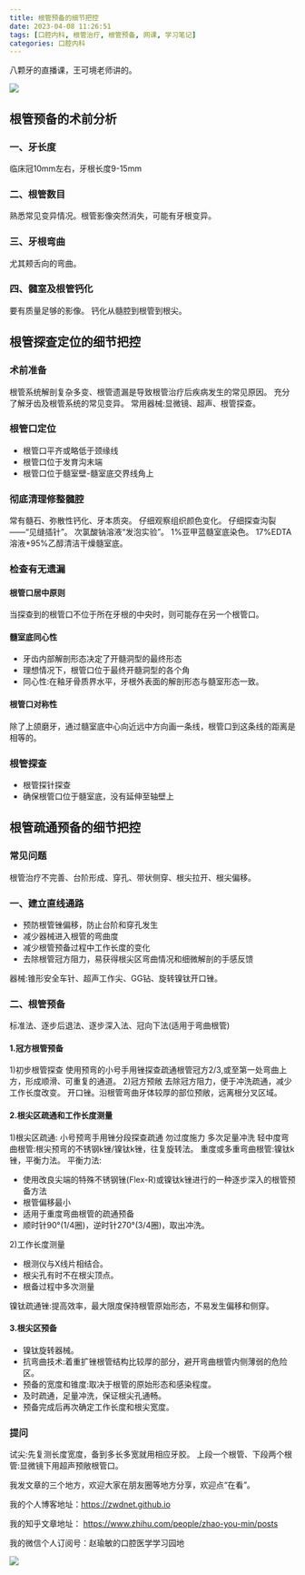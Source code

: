 ```yaml
---
title: 根管预备的细节把控
date: 2023-04-08 11:26:51
tags: [口腔内科, 根管治疗, 根管预备, 网课, 学习笔记]
categories: 口腔内科
---
```

八颗牙的直播课，王可境老师讲的。

![](https://zymblog-1258069789.cos.ap-chengdu.myqcloud.com/blog0371-rootpreare/01.jpg)

## 根管预备的术前分析 
### 一、牙长度
临床冠10mm左右，牙根长度9-15mm
### 二、根管数目
熟悉常见变异情况。根管影像突然消失，可能有牙根变异。
### 三、牙根弯曲
尤其颊舌向的弯曲。
### 四、髓室及根管钙化
要有质量足够的影像。
钙化从髓腔到根管到根尖。

## 根管探查定位的细节把控 
### 术前准备
根管系统解剖复杂多变、根管遗漏是导致根管治疗后疾病发生的常见原因。
充分了解牙齿及根管系统的常见变异。
常用器械:显微镜、超声、根管探查。
### 根管口定位
- 根管口平齐或略低于颈缘线
- 根管口位于发育沟末端
- 根管口位于髓室壁-髓室底交界线角上

### 彻底清理修整髓腔
常有髓石、弥散性钙化、牙本质突。
仔细观察组织颜色变化。
仔细探查沟裂——“见缝插针”。
次氯酸钠溶液“发泡实验”。
1%亚甲蓝髓室底染色。
17%EDTA溶液+95%乙醇清洁干燥髓室底。

### 检查有无遗漏
#### 根管口居中原则
当探查到的根管口不位于所在牙根的中央时，则可能存在另一个根管口。
#### 髓室底同心性
- 牙齿内部解剖形态决定了开髓洞型的最终形态
- 理想情况下，根管口位于最终开髓洞型的各个角
- 同心性:在釉牙骨质界水平，牙根外表面的解剖形态与髓室形态一致。
#### 根管口对称性
除了上颌磨牙，通过髓室底中心向近远中方向画一条线，根管口到这条线的距离是相等的。

### 根管探查
- 根管探针探查
- 确保根管口位于髓室底，没有延伸至轴壁上

## 根管疏通预备的细节把控
### 常见问题
根管治疗不完善、台阶形成、穿孔、带状侧穿、根尖拉开、根尖偏移。

### 一、建立直线通路
- 预防根管锉偏移，防止台阶和穿孔发生
- 减少器械进入根管的弯曲度
- 减少根管预备过程中工作长度的变化
- 去除根管冠方阻力，易获得根尖区弯曲情况和细微解剖的手感反馈

器械:锥形安全车针、超声工作尖、GG钻、旋转镍钛开口锉。

### 二、根管预备
标准法、逐步后退法、逐步深入法、冠向下法(适用于弯曲根管)
#### 1.冠方根管预备
1)初步根管探查
使用预弯的小号手用锉探查疏通根管冠方2/3,或至第一处弯曲上方，形成顺滑、可重复的通道。
2)冠方预敞
去除冠方阻力，便于冲洗疏通，减少工作长度改变。
开口锉。沿根管弯曲牙体较厚的部位预敞，远离根分叉区域。

#### 2.根尖区疏通和工作长度测量
1)根尖区疏通:
小号预弯手用锉分段探查疏通
勿过度施力
多次足量冲洗
轻中度弯曲根管:根尖预弯的不锈钢k锉/镍钛k锉，往复旋转法。
重度或多重弯曲根管:镍钛k锉，平衡力法。
平衡力法:
- 使用改良尖端的特殊不锈钢锉(Flex-R)或镍钛k锉进行的一种逐步深入的根管预备方法
- 根管偏移最小
- 适用于重度弯曲根管的疏通预备
- 顺时针90°(1/4圈)，逆时针270°(3/4圈)，取出冲洗。

2)工作长度测量
- 根测仪与X线片相结合。
- 根尖孔有时不在根尖顶点。
- 根备过程中多次测量

镍钛疏通锉:提高效率，最大限度保持根管原始形态，不易发生偏移和侧穿。

#### 3.根尖区预备
- 镍钛旋转器械。
- 抗弯曲技术:着重扩锉根管结构比较厚的部分，避开弯曲根管内侧薄弱的危险区。
- 预备的宽度和锥度:取决于根管的原始形态和感染程度。
- 及时疏通，足量冲洗，保证根尖孔通畅。
- 预备完成后再次确定工作长度和根尖宽度。

### 提问
试尖:先复测长度宽度，备到多长多宽就用相应牙胶。
上段一个根管、下段两个根管:显微镜下用超声预敞根管口。


我发文章的三个地方，欢迎大家在朋友圈等地方分享，欢迎点“在看”。

我的个人博客地址：https://zwdnet.github.io

我的知乎文章地址： https://www.zhihu.com/people/zhao-you-min/posts

我的微信个人订阅号：赵瑜敏的口腔医学学习园地

![](https://zymblog-1258069789.cos.ap-chengdu.myqcloud.com/other/wx.jpg)



